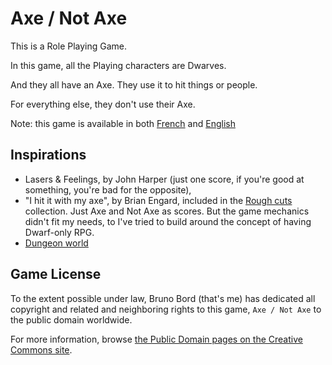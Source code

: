 # Axe / Not Axe

This is a Role Playing Game.

In this game, all the Playing characters are Dwarves.

And they all have an Axe. They use it to hit things or people.

For everything else, they don't use their Axe.

Note: this game is available in both [French](hache-pas-hache.md) and [English](axe-not-axe.md)

## Inspirations

* Lasers & Feelings, by John Harper (just one score, if you're good at
  something, you're bad for the opposite),
* "I hit it with my axe", by Brian Engard, included in the
  [Rough cuts](http://rpg.drivethrustuff.com/product/120165/Rough-Cuts-6-Micro-Games?filters=0_2810_0_0_0)
  collection. Just Axe and Not Axe as scores. But the game mechanics didn't fit
  my needs, to I've tried to build around the concept of having Dwarf-only RPG.
* [Dungeon world](http://www.dungeon-world.com/)

## Game License

To the extent possible under law, Bruno Bord (that's me) has dedicated all
copyright and related and neighboring rights to this game, ``Axe / Not Axe`` to
the public domain worldwide.

For more information, browse [the Public Domain pages on the Creative Commons site](http://creativecommons.org/publicdomain/).
